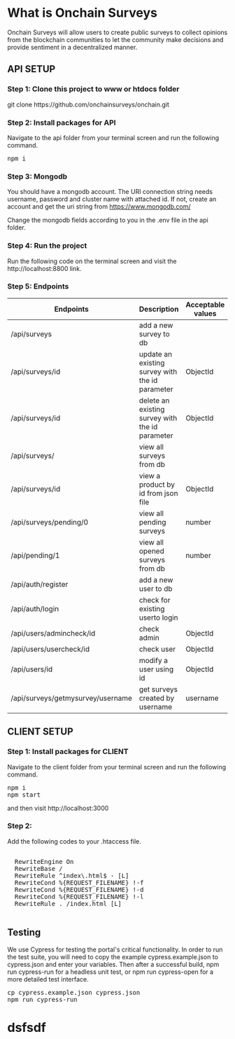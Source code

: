 # What is Onchain Surveys

Onchain Surveys will allow users to create public surveys to collect opinions from the blockchain communities to let the community make decisions and provide sentiment in a decentralized manner.

<h2>API SETUP</h2>

<h3>Step 1: Clone this project to www or htdocs folder</h3>
git clone https://github.com/onchainsurveys/onchain.git


<h3>Step 2: Install packages for API</h3>

Navigate to the api folder from your terminal screen and run the following command.

<pre>
npm i
</pre>

<h3>Step 3: Mongodb</h3>

You should have a mongodb account. The URI connection string needs username, password and cluster name with attached id. If not, create an account and get the uri string from https://www.mongodb.com/

Change the mongodb fields according to you in the .env file in the api folder.

<h3>Step 4: Run the project </h3>

Run the following code on the terminal screen and visit the http://localhost:8800 link.

<h3>Step 5: Endpoints </h3>

<table>
<thead>
<tr>
<th><strong>Endpoints</strong></th>
<th><strong>Description</strong></th>
<th><strong>Acceptable values</strong></th>
<th><strong>Method</strong></th>
</tr>
</thead>
<tbody>
<tr>
<td>/api/surveys</td>
<td>add a new survey to db</td>
<td></td>
<td>POST</td>
</tr>
<tr>
<td>/api/surveys/id</td>
<td>update an existing survey with the id parameter</td>
<td>ObjectId</td>
<td>PUT</td>
</tr>
<tr>
<td>/api/surveys/id</td>
<td>delete an existing survey with the id parameter</td>
<td>ObjectId</td>
<td>DEL</td>
</tr>
<tr>
<td>/api/surveys/</td>
<td>view all surveys from db</td>
<td></td>
<td>GET</td>
</tr>
<tr>
<td>/api/surveys/id</td>
<td>view a product by id from json file</td>
<td>ObjectId</td>
<td>GET</td>
</tr>
<tr>
<td>/api/surveys/pending/0</td>
<td>view all pending surveys</td>
<td>number</td>
<td>GET</td>
</tr>
<tr>
<td>/api/pending/1</td>
<td>view all opened surveys from db</td>
<td>number</td>
<td>GET</td>
</tr>  
<tr>
<td>/api/auth/register</td>
<td>add a new user to db</td>
<td></td>
<td>POST</td>
</tr>  
<tr>
<td>/api/auth/login</td>
<td>check for existing userto login</td>
<td></td>
<td>POST</td>
</tr>  
<tr>
<td>/api/users/admincheck/id</td>
<td>check admin</td>
<td>ObjectId</td>
<td>GET</td>
</tr>  
<tr>
<td>/api/users/usercheck/id</td>
<td>check user</td>
<td>ObjectId</td>
<td>GET</td>
</tr>    
<tr>
<td>/api/users/id</td>
<td>modify a user using id</td>
<td>ObjectId</td>
<td>PUT</td>
</tr>  
<tr>
<td>/api/surveys/getmysurvey/username</td>
<td>get surveys created by username</td>
<td>username</td>
<td>GET </td>
</tr>  
</tbody>
</table>


<h2>CLIENT SETUP</h2>

<h3>Step 1: Install packages for CLIENT</h3>

Navigate to the client folder from your terminal screen and run the following command.

<pre>
npm i
npm start
</pre>

and then visit http://localhost:3000


<h3>Step 2: </h3>

Add the following codes to your .htaccess file.

<pre>
<IfModule mod_rewrite.c>
  RewriteEngine On
  RewriteBase /
  RewriteRule ^index\.html$ - [L]
  RewriteCond %{REQUEST_FILENAME} !-f
  RewriteCond %{REQUEST_FILENAME} !-d
  RewriteCond %{REQUEST_FILENAME} !-l
  RewriteRule . /index.html [L]
</IfModule>
</pre>

<h2>Testing</h2>

We use Cypress for testing the portal's critical functionality. In order to run the test suite, you will need to copy the example cypress.example.json to cypress.json and enter your variables. Then after a successful build, npm run cypress-run for a headless unit test, or npm run cypress-open for a more detailed test interface.

<pre>
cp cypress.example.json cypress.json
npm run cypress-run
</pre>
# dsfsdf
